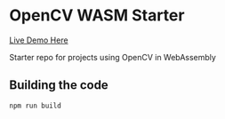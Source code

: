 # OpenCV WASM Starter


[Live Demo Here](https://dpar39.github.io/opencv-wasm-starter/)

Starter repo for projects using OpenCV in WebAssembly
## Building the code

```bash
npm run build
```
